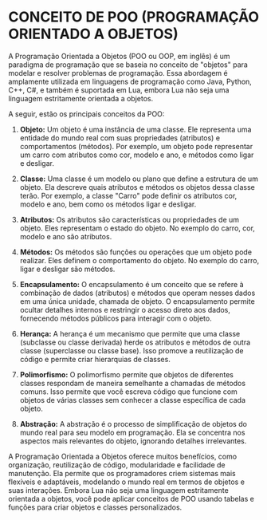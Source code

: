 # CONCEITO DE POO (PROGRAMAÇÃO ORIENTADO A OBJETOS)
A Programação Orientada a Objetos (POO ou OOP, em inglês) é um paradigma de programação que se baseia no conceito de "objetos" para modelar e resolver problemas de programação. Essa abordagem é amplamente utilizada em linguagens de programação como Java, Python, C++, C#, e também é suportada em Lua, embora Lua não seja uma linguagem estritamente orientada a objetos.

A seguir, estão os principais conceitos da POO:

1. **Objeto:** Um objeto é uma instância de uma classe. Ele representa uma entidade do mundo real com suas propriedades (atributos) e comportamentos (métodos). Por exemplo, um objeto pode representar um carro com atributos como cor, modelo e ano, e métodos como ligar e desligar.

2. **Classe:** Uma classe é um modelo ou plano que define a estrutura de um objeto. Ela descreve quais atributos e métodos os objetos dessa classe terão. Por exemplo, a classe "Carro" pode definir os atributos cor, modelo e ano, bem como os métodos ligar e desligar.

3. **Atributos:** Os atributos são características ou propriedades de um objeto. Eles representam o estado do objeto. No exemplo do carro, cor, modelo e ano são atributos.

4. **Métodos:** Os métodos são funções ou operações que um objeto pode realizar. Eles definem o comportamento do objeto. No exemplo do carro, ligar e desligar são métodos.

5. **Encapsulamento:** O encapsulamento é um conceito que se refere à combinação de dados (atributos) e métodos que operam nesses dados em uma única unidade, chamada de objeto. O encapsulamento permite ocultar detalhes internos e restringir o acesso direto aos dados, fornecendo métodos públicos para interagir com o objeto.

6. **Herança:** A herança é um mecanismo que permite que uma classe (subclasse ou classe derivada) herde os atributos e métodos de outra classe (superclasse ou classe base). Isso promove a reutilização de código e permite criar hierarquias de classes.

7. **Polimorfismo:** O polimorfismo permite que objetos de diferentes classes respondam de maneira semelhante a chamadas de métodos comuns. Isso permite que você escreva código que funcione com objetos de várias classes sem conhecer a classe específica de cada objeto.

8. **Abstração:** A abstração é o processo de simplificação de objetos do mundo real para seu modelo em programação. Ela se concentra nos aspectos mais relevantes do objeto, ignorando detalhes irrelevantes.

A Programação Orientada a Objetos oferece muitos benefícios, como organização, reutilização de código, modularidade e facilidade de manutenção. Ela permite que os programadores criem sistemas mais flexíveis e adaptáveis, modelando o mundo real em termos de objetos e suas interações. Embora Lua não seja uma linguagem estritamente orientada a objetos, você pode aplicar conceitos de POO usando tabelas e funções para criar objetos e classes personalizados.